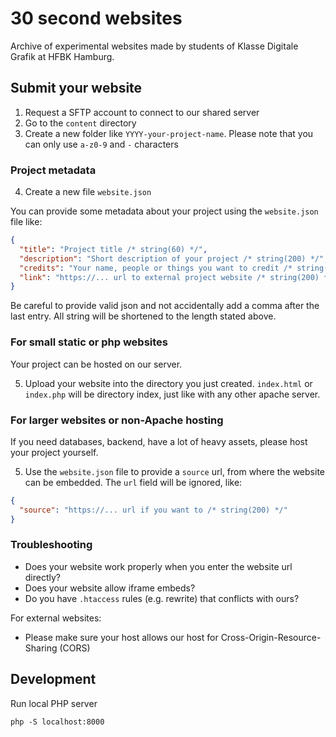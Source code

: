 # 30 second websites
Archive of experimental websites made by students of Klasse Digitale Grafik at HFBK Hamburg.

## Submit your website

1. Request a SFTP account to connect to our shared server
2. Go to the `content` directory
3. Create a new folder like `YYYY-your-project-name`. Please note that you can only use `a-z0-9` and `-` characters

### Project metadata

4. Create a new file `website.json`

You can provide some metadata about your project using the `website.json` file like:
```json
{
  "title": "Project title /* string(60) */",
  "description": "Short description of your project /* string(200) */",
  "credits": "Your name, people or things you want to credit /* string(200) */",
  "link": "https://... url to external project website /* string(200) */",
}
```

Be careful to provide valid json and not accidentally add a comma after the last entry. All string will be shortened to the length stated above.

### For small static or php websites

Your project can be hosted on our server.

5. Upload your website into the directory you just created. `index.html` or `index.php` will be directory index, just like with any other apache server.

### For larger websites or non-Apache hosting

If you need databases, backend, have a lot of heavy assets, please host your project yourself.

5. Use the `website.json` file to provide a `source` url, from where the website can be embedded. The `url` field will be ignored, like:
```json
{
  "source": "https://... url if you want to /* string(200) */"
}
```

### Troubleshooting

- Does your website work properly when you enter the website url directly?
- Does your website allow iframe embeds?
- Do you have `.htaccess` rules (e.g. rewrite) that conflicts with ours?

For external websites:
- Please make sure your host allows our host for Cross-Origin-Resource-Sharing (CORS)

## Development

Run local PHP server
```
php -S localhost:8000
```
